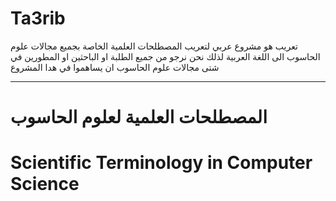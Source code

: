 # Ta3rib
تعريب هو مشروع عربي لتعريب المصطلحات العلمية الخاصة بجميع مجالات علوم الحاسوب الى اللغة العربية 
لذلك نحن نرجو من جميع الطلبة او الباحثين او المطورين في شتى مجالات علوم الحاسوب ان يساهموا في هدا المشروع

--------------------------------------------------------------
#  المصطلحات العلمية لعلوم الحاسوب
# Scientific Terminology in Computer Science


